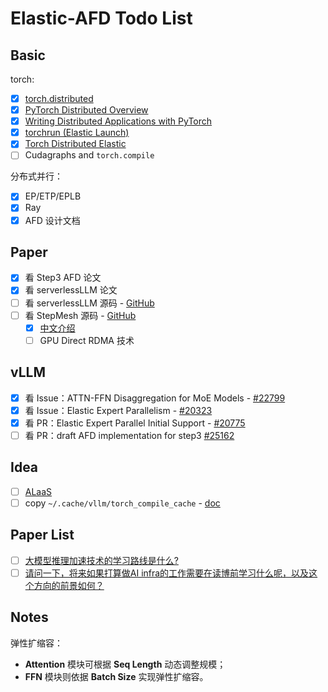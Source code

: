 # Elastic-AFD Todo List

## Basic

torch:

- [x] [torch.distributed](https://docs.pytorch.org/docs/stable/distributed.html)
- [x] [PyTorch Distributed Overview](https://docs.pytorch.org/tutorials/beginner/dist_overview.html)
- [x] [Writing Distributed Applications with PyTorch](https://docs.pytorch.org/tutorials/intermediate/dist_tuto.html)
- [x] [torchrun (Elastic Launch)](https://docs.pytorch.org/docs/stable/elastic/run.html)
- [x] [Torch Distributed Elastic](https://docs.pytorch.org/docs/stable/distributed.elastic.html)
- [ ] Cudagraphs and `torch.compile`

分布式并行：

- [x] EP/ETP/EPLB
- [x] Ray
- [x] AFD 设计文档

## Paper

- [x] 看 Step3 AFD 论文
- [x] 看 serverlessLLM 论文
- [ ] 看 serverlessLLM 源码 - [GitHub](https://github.com/ServerlessLLM/ServerlessLLM)
- [ ] 看 StepMesh 源码 - [GitHub](https://github.com/stepfun-ai/StepMesh)
  - [x] [中文介绍](https://github.com/stepfun-ai/StepMesh/blob/main/Introduction_cn.md)
  - [ ] GPU Direct RDMA 技术

## vLLM

- [x] 看 Issue：ATTN-FFN Disaggregation for MoE Models - [#22799](https://github.com/vllm-project/vllm/issues/22799)
- [x] 看 Issue：Elastic Expert Parallelism - [#20323](https://github.com/vllm-project/vllm/issues/20323)
- [x] 看 PR：Elastic Expert Parallel Initial Support - [#20775](https://github.com/vllm-project/vllm/pull/20775)
- [ ] 看 PR：draft AFD implementation for step3 [#25162](https://github.com/vllm-project/vllm/pull/25162)

## Idea

- [ ] [ALaaS](https://github.com/HuaizhengZhang/Active-Learning-as-a-Service)
- [ ] copy `~/.cache/vllm/torch_compile_cache` - [doc](https://docs.vllm.ai/en/latest/design/torch_compile.html#compilation-cache)

## Paper List

- [ ] [大模型推理加速技术的学习路线是什么?](https://www.zhihu.com/question/591646269/answer/93480081073)
- [ ] [请问一下，将来如果打算做AI infra的工作需要在读博前学习什么呢，以及这个方向的前景如何？](https://www.zhihu.com/question/3627356519/answer/1954947783241994585)

## Notes

弹性扩缩容：

- **Attention** 模块可根据 **Seq Length** 动态调整规模；
- **FFN** 模块则依据 **Batch Size** 实现弹性扩缩容。
